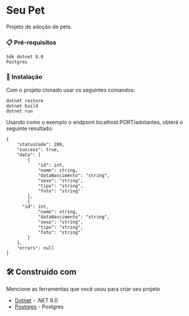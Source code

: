 # Seu Pet

Projeto de adoção de pets.

### 📋 Pré-requisitos

```
Sdk dotnet 8.0
Postgres
```

### 🔧 Instalação

Com o projeto clonado usar os seguintes comandos:
```
dotnet restore
dotnet build
dotnet run
```
Usando como o exemplo o endpoint localhost:PORT/adotantes, obterá o seguinte resultado:
```
{
	"statusCode": 200,
	"success": true,
	"data": [
		{
			"id": int,
			"nome": string,
			"dataNascimento": "string",
			"sexo": "string",
			"tipo": "string",
			"foto": "string"
		},
		{
      "id": int,
			"nome": string,
			"dataNascimento": "string",
			"sexo": "string",
			"tipo": "string",
			"foto": "string"
		}
	],
	"errors": null
}
```

## 🛠️ Construído com

Mencione as ferramentas que você usou para criar seu projeto

* [Dotnet]([http://www.dropwizard.io/1.0.2/docs/](https://dotnet.microsoft.com/pt-br/)) - .NET 8.0
* [Postgres]([https://maven.apache.org/](https://www.postgresql.org/)) - Postgres

